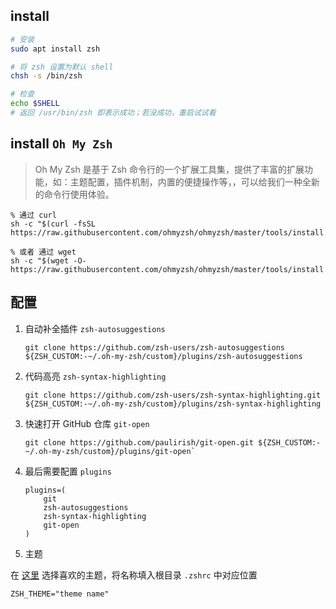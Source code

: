 

## install 

```bash
# 安装
sudo apt install zsh

# 将 zsh 设置为默认 shell
chsh -s /bin/zsh

# 检查
echo $SHELL
# 返回 /usr/bin/zsh 即表示成功；若没成功，重启试试看

```



## install `Oh My Zsh`

> Oh My Zsh 是基于 Zsh 命令行的一个扩展工具集，提供了丰富的扩展功能，如：主题配置，插件机制，内置的便捷操作等，，可以给我们一种全新的命令行使用体验。

```shell
% 通过 curl
sh -c "$(curl -fsSL https://raw.githubusercontent.com/ohmyzsh/ohmyzsh/master/tools/install.sh)"

% 或者 通过 wget
sh -c "$(wget -O- https://raw.githubusercontent.com/ohmyzsh/ohmyzsh/master/tools/install.sh)"

```



## 配置



1. 自动补全插件 `zsh-autosuggestions`

   ```shell
   git clone https://github.com/zsh-users/zsh-autosuggestions ${ZSH_CUSTOM:-~/.oh-my-zsh/custom}/plugins/zsh-autosuggestions
   ```

   

2. 代码高亮 `zsh-syntax-highlighting`

   ```shell
   git clone https://github.com/zsh-users/zsh-syntax-highlighting.git ${ZSH_CUSTOM:-~/.oh-my-zsh/custom}/plugins/zsh-syntax-highlighting
   ```
   
   
   
3. 快速打开 GitHub 仓库 `git-open`

   ```shell
   git clone https://github.com/paulirish/git-open.git ${ZSH_CUSTOM:-~/.oh-my-zsh/custom}/plugins/git-open`
   ```

4. 最后需要配置 `plugins`

    ```shell
    plugins=( 
    	git 
    	zsh-autosuggestions 
    	zsh-syntax-highlighting 
    	git-open 
    )
    ```
   
    


5.  主题

   在 [这里](https://github.com/ohmyzsh/ohmyzsh/wiki/Themes) 选择喜欢的主题，将名称填入根目录 `.zshrc` 中对应位置

   ```
   ZSH_THEME="theme name"
   ```

